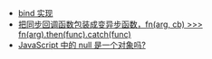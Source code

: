 - [bind 实现](https://github.com/xiaotangdou/daily-question-js/issues/1)
- [把同步回调函数包装成变异步函数，fn(arg, cb) >>> fn(arg).then(func).catch(func)](https://github.com/xiaotangdou/daily-question-js/issues/2)
- [JavaScript 中的 null 是一个对象吗?](https://github.com/xiaotangdou/daily-question-js/issues/3)
